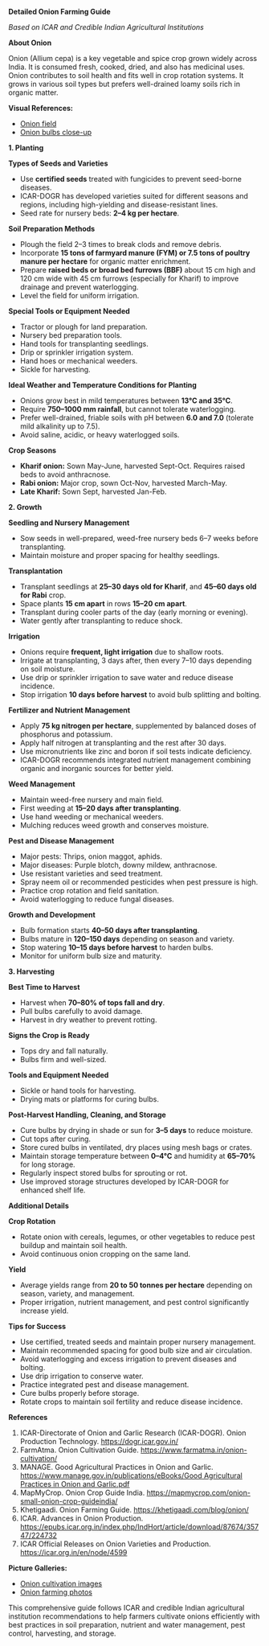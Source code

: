 **Detailed Onion Farming Guide**

_Based on ICAR and Credible Indian Agricultural Institutions_

**About Onion**

Onion (Allium cepa) is a key vegetable and spice crop grown widely across India. It is consumed fresh, cooked, dried, and also has medicinal uses. Onion contributes to soil health and fits well in crop rotation systems. It grows in various soil types but prefers well-drained loamy soils rich in organic matter.

**Visual References:**

- [Onion field](https://www.farmatma.in/wp-content/uploads/2023/02/onion-cultivation-1.jpg)
- [Onion bulbs close-up](https://www.istockphoto.com/photos/onion-bulbs)

**1\. Planting**

**Types of Seeds and Varieties**

- Use **certified seeds** treated with fungicides to prevent seed-borne diseases.
- ICAR-DOGR has developed varieties suited for different seasons and regions, including high-yielding and disease-resistant lines.
- Seed rate for nursery beds: **2–4 kg per hectare**.

**Soil Preparation Methods**

- Plough the field 2–3 times to break clods and remove debris.
- Incorporate **15 tons of farmyard manure (FYM) or 7.5 tons of poultry manure per hectare** for organic matter enrichment.
- Prepare **raised beds or broad bed furrows (BBF)** about 15 cm high and 120 cm wide with 45 cm furrows (especially for Kharif) to improve drainage and prevent waterlogging.
- Level the field for uniform irrigation.

**Special Tools or Equipment Needed**

- Tractor or plough for land preparation.
- Nursery bed preparation tools.
- Hand tools for transplanting seedlings.
- Drip or sprinkler irrigation system.
- Hand hoes or mechanical weeders.
- Sickle for harvesting.

**Ideal Weather and Temperature Conditions for Planting**

- Onions grow best in mild temperatures between **13°C and 35°C**.
- Require **750–1000 mm rainfall**, but cannot tolerate waterlogging.
- Prefer well-drained, friable soils with pH between **6.0 and 7.0** (tolerate mild alkalinity up to 7.5).
- Avoid saline, acidic, or heavy waterlogged soils.

**Crop Seasons**

- **Kharif onion:** Sown May-June, harvested Sept-Oct. Requires raised beds to avoid anthracnose.
- **Rabi onion:** Major crop, sown Oct-Nov, harvested March-May.
- **Late Kharif:** Sown Sept, harvested Jan-Feb.

**2\. Growth**

**Seedling and Nursery Management**

- Sow seeds in well-prepared, weed-free nursery beds 6–7 weeks before transplanting.
- Maintain moisture and proper spacing for healthy seedlings.

**Transplantation**

- Transplant seedlings at **25–30 days old for Kharif**, and **45–60 days old for Rabi** crop.
- Space plants **15 cm apart** in rows **15–20 cm apart**.
- Transplant during cooler parts of the day (early morning or evening).
- Water gently after transplanting to reduce shock.

**Irrigation**

- Onions require **frequent, light irrigation** due to shallow roots.
- Irrigate at transplanting, 3 days after, then every 7–10 days depending on soil moisture.
- Use drip or sprinkler irrigation to save water and reduce disease incidence.
- Stop irrigation **10 days before harvest** to avoid bulb splitting and bolting.

**Fertilizer and Nutrient Management**

- Apply **75 kg nitrogen per hectare**, supplemented by balanced doses of phosphorus and potassium.
- Apply half nitrogen at transplanting and the rest after 30 days.
- Use micronutrients like zinc and boron if soil tests indicate deficiency.
- ICAR-DOGR recommends integrated nutrient management combining organic and inorganic sources for better yield.

**Weed Management**

- Maintain weed-free nursery and main field.
- First weeding at **15–20 days after transplanting**.
- Use hand weeding or mechanical weeders.
- Mulching reduces weed growth and conserves moisture.

**Pest and Disease Management**

- Major pests: Thrips, onion maggot, aphids.
- Major diseases: Purple blotch, downy mildew, anthracnose.
- Use resistant varieties and seed treatment.
- Spray neem oil or recommended pesticides when pest pressure is high.
- Practice crop rotation and field sanitation.
- Avoid waterlogging to reduce fungal diseases.

**Growth and Development**

- Bulb formation starts **40–50 days after transplanting**.
- Bulbs mature in **120–150 days** depending on season and variety.
- Stop watering **10–15 days before harvest** to harden bulbs.
- Monitor for uniform bulb size and maturity.

**3\. Harvesting**

**Best Time to Harvest**

- Harvest when **70–80% of tops fall and dry**.
- Pull bulbs carefully to avoid damage.
- Harvest in dry weather to prevent rotting.

**Signs the Crop is Ready**

- Tops dry and fall naturally.
- Bulbs firm and well-sized.

**Tools and Equipment Needed**

- Sickle or hand tools for harvesting.
- Drying mats or platforms for curing bulbs.

**Post-Harvest Handling, Cleaning, and Storage**

- Cure bulbs by drying in shade or sun for **3–5 days** to reduce moisture.
- Cut tops after curing.
- Store cured bulbs in ventilated, dry places using mesh bags or crates.
- Maintain storage temperature between **0–4°C** and humidity at **65–70%** for long storage.
- Regularly inspect stored bulbs for sprouting or rot.
- Use improved storage structures developed by ICAR-DOGR for enhanced shelf life.

**Additional Details**

**Crop Rotation**

- Rotate onion with cereals, legumes, or other vegetables to reduce pest buildup and maintain soil health.
- Avoid continuous onion cropping on the same land.

**Yield**

- Average yields range from **20 to 50 tonnes per hectare** depending on season, variety, and management.
- Proper irrigation, nutrient management, and pest control significantly increase yield.

**Tips for Success**

- Use certified, treated seeds and maintain proper nursery management.
- Maintain recommended spacing for good bulb size and air circulation.
- Avoid waterlogging and excess irrigation to prevent diseases and bolting.
- Use drip irrigation to conserve water.
- Practice integrated pest and disease management.
- Cure bulbs properly before storage.
- Rotate crops to maintain soil fertility and reduce disease incidence.

**References**

1. ICAR-Directorate of Onion and Garlic Research (ICAR-DOGR). Onion Production Technology. <https://dogr.icar.gov.in/>
2. FarmAtma. Onion Cultivation Guide. <https://www.farmatma.in/onion-cultivation/>
3. MANAGE. Good Agricultural Practices in Onion and Garlic. [https://www.manage.gov.in/publications/eBooks/Good Agricultural Practices in Onion and Garlic.pdf](https://www.manage.gov.in/publications/eBooks/Good%20Agricultural%20Practices%20in%20Onion%20and%20Garlic.pdf)
4. MapMyCrop. Onion Crop Guide India. <https://mapmycrop.com/onion-small-onion-crop-guideindia/>
5. Khetigaadi. Onion Farming Guide. <https://khetigaadi.com/blog/onion/>
6. ICAR. Advances in Onion Production. <https://epubs.icar.org.in/index.php/IndHort/article/download/87674/35747/224732>
7. ICAR Official Releases on Onion Varieties and Production. <https://icar.org.in/en/node/4599>

**Picture Galleries:**

- [Onion cultivation images](https://www.farmatma.in/onion-cultivation/)
- [Onion farming photos](https://www.istockphoto.com/photos/onion-farming)

This comprehensive guide follows ICAR and credible Indian agricultural institution recommendations to help farmers cultivate onions efficiently with best practices in soil preparation, nutrient and water management, pest control, harvesting, and storage.